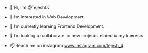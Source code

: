 - 👋 Hi, I’m @Tejesh07
- 👀 I’m interested in Web Development 
- 🌱 I’m currently learning Frontend Development.
- 💞️ I’m looking to collaborate on new projects related to my interests 

- 📫 Reach me on instagram www.instagram.com/tejesh_4

<!---
Tejesh07/Tejesh07 is a ✨ special ✨ repository because its `README.md` (this file) appears on your GitHub profile.
You can click the Preview link to take a look at your changes.
--->
